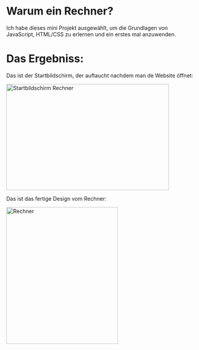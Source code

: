 # Warum ein Rechner?
Ich habe dieses mini Projekt ausgewählt, um die Grundlagen von JavaScript, HTML/CSS zu erlernen und ein erstes mal anzuwenden.

# Das Ergebniss:
Das ist der Startbildschirm, der auftaucht nachdem man de Website öffnet:

<img width="430" height="281" alt="Startbildschirm Rechner" src="https://github.com/user-attachments/assets/251efd0d-9598-4174-a815-d76109606c13" />

Das ist das fertige Design vom Rechner:


<img width="295" height="362" alt="Rechner" src="https://github.com/user-attachments/assets/92c5c66b-8578-45b6-8526-9410c2386078" />
